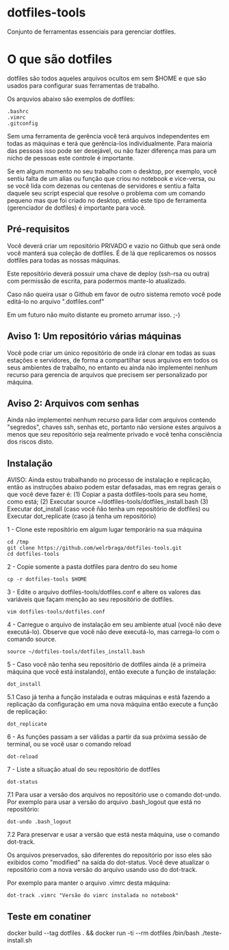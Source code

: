 # dotfiles-tools

Conjunto de ferramentas essenciais para gerenciar dotfiles.

# O que são dotfiles

dotfiles são todos aqueles arquivos ocultos em sem $HOME e que são usados
para configurar suas ferramentas de trabalho.

Os arquvios abaixo são exemplos de dotfiles:

    .bashrc
    .vimrc
    .gitconfig

Sem uma ferramenta de gerência você terá arquivos independentes em todas as
máquinas e terá que gerência-los individualmente. Para maioria das pessoas isso
pode ser desejável, ou não fazer diferença mas para um nicho de pessoas este
controle é importante.

Se em algum momento no seu trabalho com o desktop, por exemplo, você sentiu falta
de um alias ou função que criou no notebook e vice-versa, ou se você  lida com
dezenas ou centenas de servidores e sentiu a falta daquele seu script especial que
resolve o problema com um comando pequeno mas que foi criado no desktop, então
este tipo de ferramenta (gerenciador de dotfiles) é importante para você.

## Pré-requisitos

Você deverá criar um repositório PRIVADO e vazio no Github que será onde você manterá sua coleção de dotfiles. É de lá que replicaremos os nossos dotfiles para todas as nossas máquinas.

Este repositório deverá possuir uma chave de deploy (ssh-rsa ou outra) com permissão de escrita, para podermos mante-lo atualizado.

Caso não queira usar o Github em favor de outro sistema remoto você pode editá-lo no arquivo ".dotfiles.conf"

Em um futuro não muito distante eu prometo arrumar isso. ;-)

## Aviso 1: Um repositório várias máquinas

Você pode criar um único repositório de onde irá clonar em todas as suas estações
e servidores, de forma a compartilhar seus arquivos em todos os seus ambientes
de trabalho, no entanto eu ainda não implementei nenhum recurso para gerencia de
arquivos que precisem ser personalizado por máquina.

## Aviso 2: Arquivos com senhas

Ainda não implementei nenhum recurso para lidar com arquivos contendo "segredos",
chaves ssh, senhas etc, portanto não versione estes arquivos a menos que seu
repositório seja realmente privado e você tenha consciência dos riscos disto.

## Instalação

AVISO: Ainda estou trabalhando no processo de instalação e replicação, então as instruções abaixo podem estar defasadas, mas em regras gerais o que você deve fazer é:
(1) Copiar a pasta dotfiles-tools para seu home, como está;
(2) Executar source ~/dotfiles-tools/dotfiles_install.bash
(3) Executar dot_install (caso você ñão tenha um repositório de dotfiles) ou
    Executar dot_replicate (caso já tenha um repositório)


1 - Clone este repositório em algum lugar temporário na sua máquina

    cd /tmp
    git clone https://github.com/welrbraga/dotfiles-tools.git
    cd dotfiles-tools

2 - Copie somente a pasta dotfiles para dentro do seu home

    cp -r dotfiles-tools $HOME

3 - Edite o arquivo dotfiles-tools/dotfiles.conf e altere os valores das
variáveis que façam menção ao seu repositório de dotfiles.

    vim dotfiles-tools/dotfiles.conf

4 - Carregue o arquivo de instalação em seu ambiente atual (você não deve executá-lo).
Observe que você não deve executá-lo, mas carrega-lo com o comando source.

    source ~/dotfiles-tools/dotfiles_install.bash

5 - Caso você não tenha seu repositório de dotfiles ainda (é a primeira máquina que você está instalando), então execute a função de instalação:

    dot_install

5.1 Caso já tenha a função instalada e outras máquinas e está fazendo a replicação da configuração em uma nova máquina então execute a função de replicação:

    dot_replicate

6 - As funções passam a ser válidas a partir da sua próxima sessão de terminal, ou se você usar o comando reload

    dot-reload

7 - Liste a situação atual do seu repositório de dotfiles

    dot-status

7.1 Para usar a versão dos arquivos no repositório use o comando dot-undo. Por exemplo para usar a versão do arquivo .bash_logout que está no repositório:

    dot-undo .bash_logout

7.2 Para preservar e usar a versão que está nesta máquina, use o comando dot-track.

Os arquivos preservados, são diferentes do repositório por isso eles são exibidos como "modified" na saída do dot-status. Você deve atualizar o repositório com a nova versão do arquivo usando uso do dot-track.

Por exemplo para manter o arquivo .vimrc desta máquina:

    dot-track .vimrc "Versão do vimrc instalada no notebook"


## Teste em conatiner

docker build --tag dotfiles . && docker run -ti --rm dotfiles /bin/bash ./teste-install.sh
